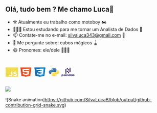  ## Olá, tudo bem ? Me chamo Luca👋

- ⚒️ Atualmente eu trabalho como motoboy 🏍️
- 👨🏽‍💻 Estou estudando para me tornar um Analista de Dados 🎲
- 📫 Contate-me no e-mail: silvaluca343@gmail.com 📩
- 💬 Me pergunte sobre: cubos mágicos 🪀
- 😄 Pronomes: ele/dele 🙋🏽‍♂️

##
<div style="display: inline_block"><br>
  <img align="center" alt="Rafa-Js" height="30" width="40" src="https://raw.githubusercontent.com/devicons/devicon/master/icons/javascript/javascript-plain.svg">
  <img align="center" alt="Rafa-HTML" height="30" width="40" src="https://raw.githubusercontent.com/devicons/devicon/master/icons/html5/html5-original.svg">
  <img align="center" alt="Rafa-CSS" height="30" width="40" src="https://raw.githubusercontent.com/devicons/devicon/master/icons/css3/css3-original.svg">
  <img align="center" alt="Rafa-Python" height="30" width="40" src="https://raw.githubusercontent.com/devicons/devicon/master/icons/python/python-original.svg">
  <img align="center" alt="Luca-Pandas" height="30" width="40" src="https://raw.githubusercontent.com/devicons/devicon/ca28c779441053191ff11710fe24a9e6c23690d6/icons/pandas/pandas-original-wordmark.svg">
</div>

##

<div> 
 <a href="https://www.linkedin.com/in/silvalucab/" target="_blank"><img src="https://img.shields.io/badge/-LinkedIn-%230077B5?style=for-the-badge&logo=linkedin&logoColor=white" target="_blank"></a> 
  </div>

![Snake animation]https://github.com/SilvaLucaB/blob/output/github-contribution-grid-snake.svg)
